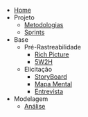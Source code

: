 - [Home](/)
- Projeto
  - [Metodologias](Project/Metodologias.md)
  - [Sprints](Index/sprintsIndex.md)
- Base
  - Pré-Rastreabilidade
    - [Rich Picture](preTraceability/RichPicture.md)
    - [5W2H](preTraceability/5W2H.md)
  - Elicitação
    - [StoryBoard](Elicitation/StoryBoard.md)
    - [Mapa Mental](Elicitation/MapaMental.md)
    - [Entrevista](Elicitation/Entrevista.md)
- Modelagem
  - [Análise](Modeling/Analise.md)

